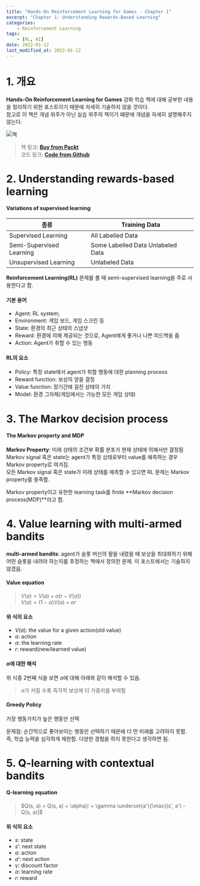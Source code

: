 ```yaml
---
title: "Hands-On Reinforcement Learning for Games - Chapter 1"
excerpt: "Chapter 1: Understanding Rewards-Based Learning"
categories:
    - Reinforcement Learning
tags:
    - [RL, AI]
date: 2022-01-12
last_modified_at: 2022-01-12
---
```



# 1. 개요

**Hands-On Reinforcement Learning for Games** 강화 학습 책에 대해 공부한 내용을 정리하기 위한 포스트이기 때문에 자세히 기술하지 않을 것이다.  
참고로 이 책은 개념 위주가 아닌 실습 위주의 책이기 떄문에 개념을 자세히 설명해주지 않는다.

![책](https://static.packt-cdn.com/products/9781839214936/cover/smaller)

> 책 링크: [**Buy from Packt**](https://www.packtpub.com/product/hands-on-reinforcement-learning-for-games/9781839214936)  
> 코드 링크: [**Code from Github**](https://github.com/packtpublishing/hands-on-reinforcement-learning-for-games)




# 2. Understanding rewards-based learning

#### Variations of supervised learning

| 종류                     | Training Data                          |
| ------------------------ | -------------------------------------- |
| Supervised Learning      | All Labelled Data                      |
| Semi-Supervised Learning | Some Labelled Data  Unlabeled Data |
| Unsupervised Learning    | Unlabeled Data                         |


**Reinforcement Learning(RL)** 문제를 풀 때 semi-supervised learning을 주로 사용한다고 함.

#### 기본 용어

* Agent: RL system;
* Environment: 게임 보드, 게임 스크린 등
* State: 환경의 최근 상태의 스냅샷
* Reward: 환경에 의해 제공되는 것으로, Agent에게 좋거나 나쁜 피드백을 줌
* Action: Agent가 취할 수 있는 행동

#### RL의 요소

* Policy: 특정 state에서 agent가 취할 행동에 대한 planning process
* Reward function: 보상의 양을 결정
* Value function: 장기간에 걸친 상태의 가치
* Model: 환경 그자체(게임에서는 가능한 모든 게임 상태)




# 3. The Markov decision process

#### The Markov property and MDP

**Markov Property**: 미래 상태의 조건부 확률 분포가 현재 상태에 의해서만 결정됨  
Markov signal 혹은 state는 agent가 특정 상태로부터 value를 예측하는 경우 Markov property로 여겨짐.  
모든 Markov signal 혹은 state가 미래 상태를 예측할 수 있으면 RL 문제는 Markov property를 충족함.

Markov property이고 유한한 learning task를 finite **Markov decision process(MDP)**라고 함.




# 4. Value learning with multi-armed bandits

**multi-armed bandits**: agent가 슬롯 머신의 팔을 내렸을 때 보상을 최대화하기 위해 어떤 슬롯을 내려야 하는지를 추정하는 책에서 정의한 문제. 이 포스트에서는 기술하지 않겠음.

#### Value equation

> $V(a) = V(a) + \alpha(r - V(a))$  
> $V(a) = (1 - \alpha)V(a) + \alpha r$

#### 위 식의 요소

* $V(a)$: the value for a given action(old value)
* $a$: action
* $\alpha$: the learning rate
* $r$: reward(new/learned value)

#### $\alpha$에 대한 해석

위 식중 2번째 식을 보면 $\alpha$에 대해 아래와 같이 해석할 수 있음.

> $\alpha$가 커질 수록 즉각적 보상에 더 가중치를 부여함

#### Greedy Policy

가장 행동가치가 높은 행동만 선택

문제점: 순간적으로 좋아보이는 행동만 선택하기 때문에 더 먼 미래를 고려하지 못함. 즉, 학습 능력을 심각하게 제한함. 다양한 경험을 하지 못한다고 생각하면 됨.




# 5. Q-learning with contextual bandits

#### Q-learning equation

> $Q(s, a) = Q(s, a) + \alpha[r + \gamma \underset{a'}{\max}(s', a') - Q(s, a)]$

#### 위 식의 요소

* $s$: state
* $s'$: next state
* $a$: action
* $a'$: next action
* $\gamma$: discount factor
* $\alpha$: learning rate
* $r$: reward